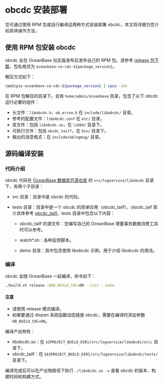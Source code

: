 # obcdc 安装部署

您可通过使用 RPM 包或自行编译这两种方式安装部署 obcdc，本文将详细为您介绍具体操作方法。

## 使用 RPM 包安装 obcdc

obcdc 会在 OceanBase 社区版发布后发布自己的 RPM 包，请参考 [release 包下载](https://github.com/oceanbase/oceanbase/releases)，包名格式为 `oceanbase-ce-cdc-${package_version}`。

解压方式如下：

```bash
rpm2cpio oceanbase-ce-cdc-${package_version} | cpio -idv
```

在 RPM 包解压的目录下，会有 `home/admin/oceanbase` 目录，包含了以下 obcdc 运行必要的组件：

* 头文件：`libobcdc.h`、`ob_errno.h` 在 `include/libobcdc/` 目录。
* 参考的配置文件：`libobcdc.conf` 在 `etc/` 目录。
* 库文件：包括 `libobcdc.so`，在 `lib64/` 目录下。
* 可执行文件：包括 `obcdc_tailf`，在 `bin/` 目录下。
* 输出的消息格式：在 `include/oblogmsg/` 目录。

## 源码编译安装

### 代码介绍

obcdc 代码在 [OceanBase 数据库开源仓库](https://github.com/oceanbase/oceanbase) 的 `src/logservice/libobcdc` 目录下，有两个子目录：

* src 目录：目录中是 obcdc 的代码。
* tests 目录：目录中是一个 obcdc 的简单应用（obcdc_tailf），obcdc_taif 简介具体参考 [obcdc_tailf](3.obcdc-tailf.md)。tests 目录中包含以下内容：

  * obcdc_tailf 的源文件：您编写自己的 OceanBase 增量事务数据消费工具时可以参考。

  * watch\*.sh：各种监控脚本。

  * demo 目录：其中包含使用 libobcdc 示例，用于介绍 libobcdc 的用法。

### 编译

obcdc 会随 OceanBase 一起编译，命令如下：

```bash
./build.sh release -DOB_BUILD_CDC=ON --init --make
```

  <main id="notice" type='notice'>
    <h4>注意</h4>
    <ul>
    <li>请使用 release 模式编译。</li>
    <li>如果要通过 dlopen 系统函数动态链接 obcdc，需要在编译时添加参数<code>OB_BUILD_CDC=ON</code>。</li>
    </ul>
  </main>

编译产出物有：

* libobcdc.so：在 `${PROJECT_BUILD_DIR}/src/logservice/libobcdc/src/` 目录下。
* obcdc_tailf：在 `$${PROJECT_BUILD_DIR}/src/logservice/libobcdc/tests/` 目录下。

编译完成后可以在产出物路径下执行 `./libobcdc.so -v` 查看 obcdc 的版本、构建时间和构建方式。
